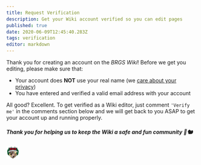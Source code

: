 ```yaml
---
title: Request Verification
description: Get your Wiki account verified so you can edit pages
published: true
date: 2020-06-09T12:45:40.283Z
tags: verification
editor: markdown
---
```


Thank you for creating an account on the *BRGS Wiki*!
Before we get you editing, please make sure that:
- Your account does **NOT** use your real name (we [care about your privacy](/privacy))
- You have entered and verified a valid email address with your account

All good? Excellent. To get verified as a Wiki editor, just comment `'Verify me'` in the comments section below and we will get back to you ASAP to get your account up and running properly.
<br>
##### *Thank you for helping us to keep the Wiki a safe and fun community* 🙌🐿

![Wiki Logo](/logo.png)